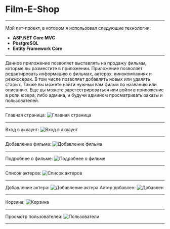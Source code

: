 # Film-E-Shop
____
Мой пет-проект, в котором я использовал следующие технологии:
- **ASP.NET Core MVC**
- **PostgreSQL**
- **Entity Framework Core**
____

Данное приложение позволяет выставлять на продажу фильмы, которые вы разместите в приложении. 
Приложение позволяет редактировать информацию о фильмах, актерах, кинокомпаниях и режиссерах. В том числе позволяет добавлять новых или удалять старых.
Также вы можете найти нужный вам фильм по названию или описанию.
Еще вы можете зарегестрироваться или войти в приложение в роли юзера, либо админа, и будучи админом просматривать заказы и пользователей.
____
Главная страница:
![Главная страница](https://sun9-west.userapi.com/sun9-45/s/v1/ig2/ieaiywbBg1g02dUrl-TiXpdW5Q9-KEiCRo7mY-IfwwKOVOzcvZVZvZQg2EUj0O6VZuR3vKCQ9n8XC6LfdK1S4Jhm.jpg?size=1899x678&quality=96&type=album, "Главная")
____
Вход в аккаунт:
![Вход в аккаунт](https://sun9-west.userapi.com/sun9-62/s/v1/ig2/qSNMfb9jD7qdnN15hK5hjG4Nea1vv-mX4T7gTyhPZ0XhKetVrP_iHXbEhcOuCekMX6u1Gw4kSx309NYUP_X0ZmIb.jpg?size=958x386&quality=96&type=album, "Вход")
____
Добавление фильма:
![Добавление фильма](https://sun9-west.userapi.com/sun9-46/s/v1/ig2/PqLxdN1eoVs8NHTa0N4MEedcKimi6ktxECClpcPCtggT3XDm44em0-hNx8_CF5E4PjGOZqug8sxGcvc0j0eVsWjw.jpg?size=1265x818&quality=96&type=album, "Добавление")
____
Подробнее о фильме:
![Подробнее о фильме](https://sun9-north.userapi.com/sun9-87/s/v1/ig2/bKGjEEkjaYwBH3yDmoijUkcyBwIXtZgE57xs2IrUEfss30mUA3KgLCCHDkjMDKBgU-JQyFcJ2MEzW0jAXaJLkDZr.jpg?size=1239x872&quality=96&type=album, "О фильме")
____
Список актеров:
![Список актеров](https://sun9-north.userapi.com/sun9-79/s/v1/ig2/hYLG72AF_7swGWyAcRSl5GUb0VvYhwY8Q5AVFNvHdt4M8J8pj0SF995X8VveCrXHNDW-0cWWqEB2tqqDKTAC1KrL.jpg?size=1868x918&quality=96&type=album, "Актеры")
____
Добавление актера:
![Добавление актера](https://sun9-north.userapi.com/sun9-78/s/v1/ig2/HjAD-fuZ7uP7VsAC0MylcA0oEv6Nn4uDc42d-ZgLF4WqnEhgQ8UmXKVYl_GfcEXz0D8UDpo5GE3u283ZM_8sNpKU.jpg?size=920x686&quality=96&type=album, "Добавление")
Актер добавлен:
![Добавлен](https://sun9-north.userapi.com/sun9-82/s/v1/ig2/SIjxxO44u9jFd5s5lJ6vTHvhrqQLPvF8Lalolv0Oq3FtbV-e1uoEFjESnHzfbO0h_UkRY8Ha3Css0ZTSzMvWfhFy.jpg?size=1511x618&quality=96&type=album, "Добавлен")
____
Корзина:
![Корзина](https://sun9-east.userapi.com/sun9-30/s/v1/ig2/0EhyFrYK0MffIo7p-2Fj7SONDG0q9lUF7yFGkHm52HSTkxdMjYlCnwAKpdDyfhCZ2l51SzrsPUbxcE5pz6iNjYsq.jpg?size=1882x476&quality=96&type=album, "Корзина")
____
Просмотр пользователей:
![Пользователи](https://sun9-west.userapi.com/sun9-62/s/v1/ig2/hW33xqBCSCWoPaUzomqFtLlhsIn-3oW2-ZNVQxgRMJX6M8_2oGqiFzLSuLrpGDcGx4tXB2LB2ZK_KB-6ShZQPtol.jpg?size=980x288&quality=96&type=album, "Пользователи")
____

